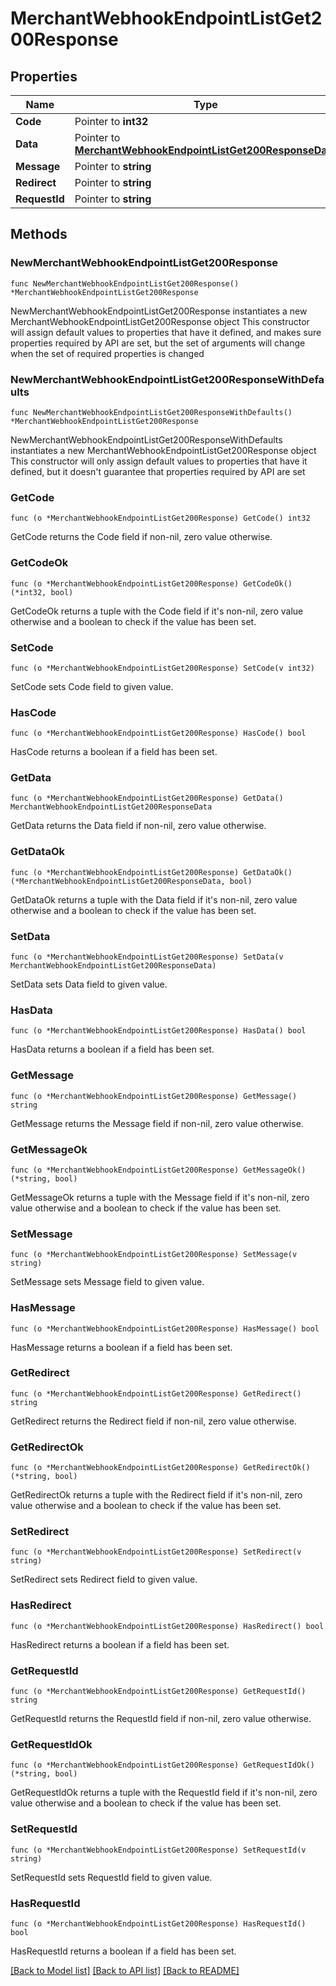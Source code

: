 # MerchantWebhookEndpointListGet200Response

## Properties

Name | Type | Description | Notes
------------ | ------------- | ------------- | -------------
**Code** | Pointer to **int32** |  | [optional] 
**Data** | Pointer to [**MerchantWebhookEndpointListGet200ResponseData**](MerchantWebhookEndpointListGet200ResponseData.md) |  | [optional] 
**Message** | Pointer to **string** |  | [optional] 
**Redirect** | Pointer to **string** |  | [optional] 
**RequestId** | Pointer to **string** |  | [optional] 

## Methods

### NewMerchantWebhookEndpointListGet200Response

`func NewMerchantWebhookEndpointListGet200Response() *MerchantWebhookEndpointListGet200Response`

NewMerchantWebhookEndpointListGet200Response instantiates a new MerchantWebhookEndpointListGet200Response object
This constructor will assign default values to properties that have it defined,
and makes sure properties required by API are set, but the set of arguments
will change when the set of required properties is changed

### NewMerchantWebhookEndpointListGet200ResponseWithDefaults

`func NewMerchantWebhookEndpointListGet200ResponseWithDefaults() *MerchantWebhookEndpointListGet200Response`

NewMerchantWebhookEndpointListGet200ResponseWithDefaults instantiates a new MerchantWebhookEndpointListGet200Response object
This constructor will only assign default values to properties that have it defined,
but it doesn't guarantee that properties required by API are set

### GetCode

`func (o *MerchantWebhookEndpointListGet200Response) GetCode() int32`

GetCode returns the Code field if non-nil, zero value otherwise.

### GetCodeOk

`func (o *MerchantWebhookEndpointListGet200Response) GetCodeOk() (*int32, bool)`

GetCodeOk returns a tuple with the Code field if it's non-nil, zero value otherwise
and a boolean to check if the value has been set.

### SetCode

`func (o *MerchantWebhookEndpointListGet200Response) SetCode(v int32)`

SetCode sets Code field to given value.

### HasCode

`func (o *MerchantWebhookEndpointListGet200Response) HasCode() bool`

HasCode returns a boolean if a field has been set.

### GetData

`func (o *MerchantWebhookEndpointListGet200Response) GetData() MerchantWebhookEndpointListGet200ResponseData`

GetData returns the Data field if non-nil, zero value otherwise.

### GetDataOk

`func (o *MerchantWebhookEndpointListGet200Response) GetDataOk() (*MerchantWebhookEndpointListGet200ResponseData, bool)`

GetDataOk returns a tuple with the Data field if it's non-nil, zero value otherwise
and a boolean to check if the value has been set.

### SetData

`func (o *MerchantWebhookEndpointListGet200Response) SetData(v MerchantWebhookEndpointListGet200ResponseData)`

SetData sets Data field to given value.

### HasData

`func (o *MerchantWebhookEndpointListGet200Response) HasData() bool`

HasData returns a boolean if a field has been set.

### GetMessage

`func (o *MerchantWebhookEndpointListGet200Response) GetMessage() string`

GetMessage returns the Message field if non-nil, zero value otherwise.

### GetMessageOk

`func (o *MerchantWebhookEndpointListGet200Response) GetMessageOk() (*string, bool)`

GetMessageOk returns a tuple with the Message field if it's non-nil, zero value otherwise
and a boolean to check if the value has been set.

### SetMessage

`func (o *MerchantWebhookEndpointListGet200Response) SetMessage(v string)`

SetMessage sets Message field to given value.

### HasMessage

`func (o *MerchantWebhookEndpointListGet200Response) HasMessage() bool`

HasMessage returns a boolean if a field has been set.

### GetRedirect

`func (o *MerchantWebhookEndpointListGet200Response) GetRedirect() string`

GetRedirect returns the Redirect field if non-nil, zero value otherwise.

### GetRedirectOk

`func (o *MerchantWebhookEndpointListGet200Response) GetRedirectOk() (*string, bool)`

GetRedirectOk returns a tuple with the Redirect field if it's non-nil, zero value otherwise
and a boolean to check if the value has been set.

### SetRedirect

`func (o *MerchantWebhookEndpointListGet200Response) SetRedirect(v string)`

SetRedirect sets Redirect field to given value.

### HasRedirect

`func (o *MerchantWebhookEndpointListGet200Response) HasRedirect() bool`

HasRedirect returns a boolean if a field has been set.

### GetRequestId

`func (o *MerchantWebhookEndpointListGet200Response) GetRequestId() string`

GetRequestId returns the RequestId field if non-nil, zero value otherwise.

### GetRequestIdOk

`func (o *MerchantWebhookEndpointListGet200Response) GetRequestIdOk() (*string, bool)`

GetRequestIdOk returns a tuple with the RequestId field if it's non-nil, zero value otherwise
and a boolean to check if the value has been set.

### SetRequestId

`func (o *MerchantWebhookEndpointListGet200Response) SetRequestId(v string)`

SetRequestId sets RequestId field to given value.

### HasRequestId

`func (o *MerchantWebhookEndpointListGet200Response) HasRequestId() bool`

HasRequestId returns a boolean if a field has been set.


[[Back to Model list]](../README.md#documentation-for-models) [[Back to API list]](../README.md#documentation-for-api-endpoints) [[Back to README]](../README.md)


